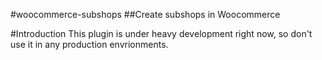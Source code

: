 #woocommerce-subshops
##Create subshops in Woocommerce

#Introduction
This plugin is under heavy development right now, so don't use it in any production envrionments.
